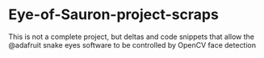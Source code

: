 # Eye-of-Sauron-project-scraps
This is not a complete project, but deltas and code snippets that allow the @adafruit snake eyes software to be controlled by OpenCV face detection
